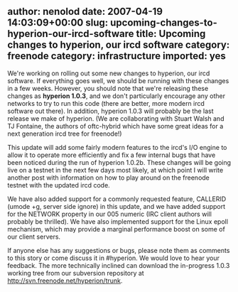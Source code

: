 author: nenolod
date: 2007-04-19 14:03:09+00:00
slug: upcoming-changes-to-hyperion-our-ircd-software
title: Upcoming changes to hyperion, our ircd software
category: freenode
category: infrastructure
imported: yes
---
We're working on rolling out some new changes to hyperion, our ircd software. If everything goes well, we should be running with these changes in a few weeks. However, you should note that we're releasing these changes as **hyperion 1.0.3**, and we don't particularly encourage any other networks to try to run this code (there are better, more modern ircd software out there). In addition, hyperion 1.0.3 will probably be the last release we make of hyperion. (We are collaborating with Stuart Walsh and TJ Fontaine, the authors of oftc-hybrid which have some great ideas for a next generation ircd tree for freenode!)

This update will add some fairly modern features to the ircd's I/O engine to allow it to operate more efficiently and fix a few internal bugs that have been noticed during the run of hyperion 1.0.2b. These changes will be going live on a testnet in the next few days most likely, at which point I will write another post with information on how to play around on the freenode testnet with the updated ircd code.

We have also added support for a commonly requested feature, CALLERID (umode +g, server side ignore) in this update, and we have added support for the NETWORK property in our 005 numeric (IRC client authors will probably be thrilled). We have also implemented support for the Linux epoll mechanism, which may provide a marginal performance boost on some of our client servers.

If anyone else has any suggestions or bugs, please note them as comments to this story or come discuss it in #hyperion. We would love to hear your feedback. The more technically inclined can download the in-progress 1.0.3 working tree from our subversion repository at http://svn.freenode.net/hyperion/trunk.
